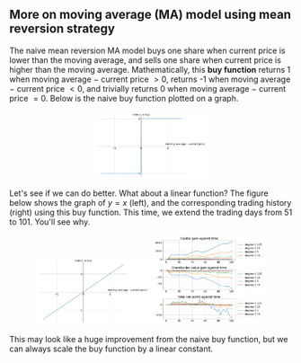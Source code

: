 ## More on moving average (MA) model using mean reversion strategy

The naive mean reversion MA model buys one share when current price is lower than the moving average, and sells one share when current price is higher than the moving average. Mathematically, this **buy function** returns 1 when moving average $-$ current price $>0$, returns -1 when moving average $-$ current price $<0$, and trivially returns 0 when moving average $-$ current price $=0$. Below is the naive buy function plotted on a graph. 

<p align="center">
  <img src="graphs/buy_func_ind.png" width=40% height=40%>
</p>

Let's see if we can do better. What about a linear function? The figure below shows the graph of $y=x$ (left), and the corresponding trading history (right) using this buy function. This time, we extend the trading days from 51 to 101. You'll see why. 

<p align="center">
  <img src="graphs/buy_func_id.png" width=40% height=40%>
  <img src="graphs/ma_mr_exp_id_goog_N101.png" width=40% height=40%>
</p>

This may look like a huge improvement from the naive buy function, but we can always scale the buy function by a linear constant. 
